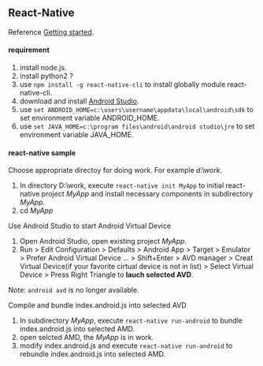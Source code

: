 ## React-Native
Reference [Getting started](https://facebook.github.io/react-native/docs/getting-started.html).

#### requirement
1. install node.js.
2. install python2 ?
3. use `npm install -g react-native-cli` to install globally module react-native-cli.
4. download and install [Android Studio](https://developer.android.com/studio/index.html).
5. use `set ANDROID_HOME=c:\users\username\appdata\local\android\sdk` to set environment variable ANDROID_HOME.
6. use `set JAVA_HOME=c:\program files\android\android studio\jre` to set environment variable JAVA_HOME.

#### react-native sample

Choose appropriate directoy for doing work. For example *d:\work*.
1. In directory D:\work, execute `react-native init MyApp` to initial react-native project *MyApp* and install necessary components
  in subdirectory *MyApp*.
2. cd *MyApp*

Use Android Studio to start Android Virtual Device
1. Open Android Studio, open existing project *MyApp*.
2. Run > Edit Configuration > Defaults > Android App > Target > Emulator >
    Prefer Android Virtual Device ... > Shift+Enter > AVD manager >
    Creat Virtual Device(if your favorite cirtual device is not in list) >
    Select Virtual Device > Press Right Triangle to **lauch selected AVD**.

Note: `android avd` is no longer available.

Compile and bundle index.android.js into selected AVD
1. In subdirectory *MyApp*, execute `react-native run-android` to bundle index.android.js into selected AMD.
2. open selcted AMD, the *MyApp* is in work.
3. modify index.android.js and execute `react-native run-android` to rebundle index.android.js into selected AMD.


